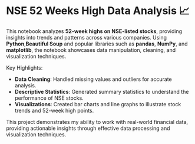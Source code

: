 # NSE 52 Weeks High Data Analysis 📈

This notebook analyzes **52-week highs on NSE-listed stocks**, providing insights into trends and patterns across various companies. Using  **Python**,**Beautiful Soup** and popular libraries such as **pandas**, **NumPy**, and **matplotlib**, the notebook showcases data manipulation, cleaning, and visualization techniques. 

Key Highlights:
- **Data Cleaning**: Handled missing values and outliers for accurate analysis.
- **Descriptive Statistics**: Generated summary statistics to understand the performance of NSE stocks.
- **Visualizations**: Created bar charts and line graphs to illustrate stock trends and 52-week high points.

This project demonstrates my ability to work with real-world financial data, providing actionable insights through effective data processing and visualization techniques.
